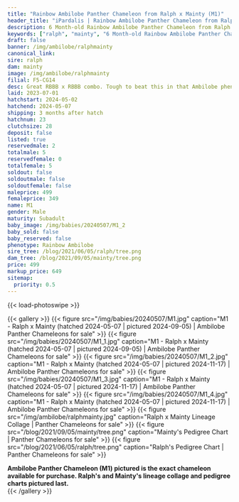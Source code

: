 ```yaml
---
title: "Rainbow Ambilobe Panther Chameleon from Ralph x Mainty (M1)"
header_title: "iPardalis | Rainbow Ambilobe Panther Chameleon from Ralph x Mainty | M1"
description: 6 Month-old Rainbow Ambilobe Panther Chameleon from Ralph and Mainty. Great RBBB x RBBB combo. Tough to beat this in that Ambilobe phenotype. NA We've included sire and dam dendrograms if available, but you can view our Ralph or Mainty breeder pages for more information.
keywords: ["ralph", "mainty", "6 Month-old Rainbow Ambilobe Panther Chameleon", "baby chameleons for sale", "buy panther chameleon", "panther for sale", "ambilobe panther chameleons for sale", "ambilobe panther chameleon for sale"]
draft: false
banner: /img/ambilobe/ralphmainty
canonical_link: 
sire: ralph
dam: mainty
image: /img/ambilobe/ralphmainty
filial: F5-CG14
desc: Great RBBB x RBBB combo. Tough to beat this in that Ambilobe phenotype.
laid: 2023-07-01
hatchstart: 2024-05-02
hatchend: 2024-05-07
shipping: 3 months after hatch
hatchnum: 23
clutchsize: 28
deposit: false
listed: true
reservedmale: 2
totalmale: 5
reservedfemale: 0
totalfemale: 5
soldout: false
soldoutmale: false
soldoutfemale: false
maleprice: 499
femaleprice: 349
name: M1
gender: Male
maturity: Subadult
baby_image: /img/babies/20240507/M1_2
baby_sold: false
baby_reserved: false
phenotype: Rainbow Ambilobe
sire_tree: /blog/2021/06/05/ralph/tree.png
dam_tree: /blog/2021/09/05/mainty/tree.png
price: 499
markup_price: 649
sitemap: 
  priority: 0.5
---
```


{{< load-photoswipe >}}

{{< gallery >}}
  {{< figure src="/img/babies/20240507/M1.jpg" caption="M1 - Ralph x Mainty (hatched 2024-05-07 | pictured 2024-09-05) | Ambilobe Panther Chameleons for sale" >}}
  {{< figure src="/img/babies/20240507/M1_1.jpg" caption="M1 - Ralph x Mainty (hatched 2024-05-07 | pictured 2024-09-05) | Ambilobe Panther Chameleons for sale" >}}
  {{< figure src="/img/babies/20240507/M1_2.jpg" caption="M1 - Ralph x Mainty (hatched 2024-05-07 | pictured 2024-11-17) | Ambilobe Panther Chameleons for sale" >}}
  {{< figure src="/img/babies/20240507/M1_3.jpg" caption="M1 - Ralph x Mainty (hatched 2024-05-07 | pictured 2024-11-17) | Ambilobe Panther Chameleons for sale" >}}
  {{< figure src="/img/babies/20240507/M1_4.jpg" caption="M1 - Ralph x Mainty (hatched 2024-05-07 | pictured 2024-11-17) | Ambilobe Panther Chameleons for sale" >}}
  {{< figure src="/img/ambilobe/ralphmainty.jpg" caption="Ralph x Mainty Lineage Collage | Panther Chameleons for sale" >}}
  {{< figure src="/blog/2021/09/05/mainty/tree.png" caption="Mainty's Pedigree Chart | Panther Chameleons for sale" >}}
  {{< figure src="/blog/2021/06/05/ralph/tree.png" caption="Ralph's Pedigree Chart | Panther Chameleons for sale" >}}
  <figcaption itemprop="description"><strong>Ambilobe Panther Chameleon (M1) pictured is the exact chameleon available for purchase. Ralph's and Mainty's lineage collage and pedigree charts pictured last.</strong></figcaption>
{{< /gallery >}}
